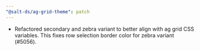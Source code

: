 ```yaml
---
"@salt-ds/ag-grid-theme": patch
---
```


- Refactored secondary and zebra variant to better align with ag grid CSS variables. This fixes row selection border color for zebra variant (#5056).
